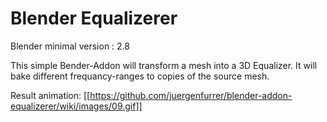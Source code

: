 Blender Equalizerer
===================
Blender minimal version : 2.8

This simple Bender-Addon will transform a mesh into a 3D Equalizer. It will bake different frequancy-ranges to copies of the source mesh.

Result animation:
[[https://github.com/juergenfurrer/blender-addon-equalizerer/wiki/images/09.gif]]
